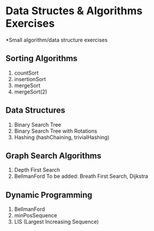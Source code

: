 # Data Structes & Algorithms Exercises
*Small algorithm/data structure exercises

## Sorting Algorithms
1. countSort
2. insertionSort
3. mergeSort
4. mergeSort(2)

## Data Structures
1. Binary Search Tree
2. Binary Search Tree with Rotations
3. Hashing (hashChaining, trivialHashing)

## Graph Search Algorithms
1. Depth First Search
2. BellmanFord
To be added: Breath First Search, Dijkstra

## Dynamic Programming
1. BellmanFord
2. minPosSequence
3. LIS (Largest Increasing Sequence)
